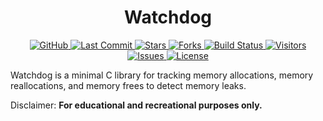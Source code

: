 <h1 align="center">Watchdog</h1>

<p align="center">
  <a href="https://github.com/ragibasif/watchdog">
    <img alt="GitHub" src="https://img.shields.io/badge/GitHub-0D1117?style=for-the-badge&logo=github&logoColor=C9D1D9">
  </a>
  <a href="https://github.com/ragibasif/watchdog/pulse">
    <img alt="Last Commit" src="https://img.shields.io/github/last-commit/ragibasif/watchdog?style=for-the-badge&logo=github&color=58A6FF&logoColor=C9D1D9&labelColor=0D1117">
  </a>
  <a href="https://github.com/ragibasif/watchdog/stargazers">
    <img alt="Stars" src="https://img.shields.io/github/stars/ragibasif/watchdog?style=for-the-badge&logo=apachespark&color=D29922&logoColor=C9D1D9&labelColor=0D1117">
  </a>
  <a href="https://github.com/ragibasif/watchdog/network/members">
    <img alt="Forks" src="https://img.shields.io/github/forks/ragibasif/watchdog?style=for-the-badge&logo=github&color=3FB950&logoColor=C9D1D9&labelColor=0D1117">
  </a>
  <a href="https://github.com/ragibasif/watchdog/actions">
    <img alt="Build Status" src="https://img.shields.io/github/actions/workflow/status/ragibasif/watchdog/build.yml?branch=master&style=for-the-badge&label=build&logo=githubactions&color=58A6FF&logoColor=C9D1D9&labelColor=0D1117">
  </a>
  <a href="https://visitorbadge.io/status?path=https%3A%2F%2Fgithub.com%2Fragibasif%2Ftemplates">
    <img alt="Visitors" src="https://api.visitorbadge.io/api/visitors?path=https%3A%2F%2Fgithub.com%2Fragibasif%2Ftemplates&label=visitors&labelColor=%230D1117&countColor=%2358A6FF">
  </a>
  <a href="https://github.com/ragibasif/watchdog/issues">
    <img alt="Issues" src="https://img.shields.io/github/issues/ragibasif/watchdog?style=for-the-badge&logo=bilibili&color=F85149&logoColor=C9D1D9&labelColor=0D1117">
  </a>
  <a href="https://github.com/ragibasif/watchdog/blob/master/LICENSE">
    <img alt="License" src="https://img.shields.io/github/license/ragibasif/watchdog?style=for-the-badge&logo=starship&color=8957E5&logoColor=C9D1D9&labelColor=0D1117">
  </a>
</p>

Watchdog is a minimal C library for tracking memory allocations, memory
reallocations, and memory frees to detect memory leaks.

Disclaimer: **For educational and recreational purposes only.**
